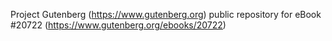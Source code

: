 Project Gutenberg (https://www.gutenberg.org) public repository for eBook #20722 (https://www.gutenberg.org/ebooks/20722)
